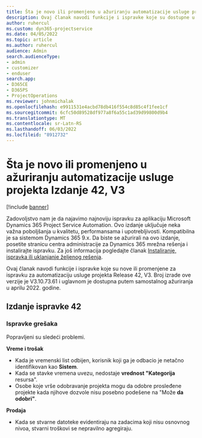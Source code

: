 ```yaml
---
title: Šta je novo ili promenjeno u ažuriranju automatizacije usluge projekta Izdanje 42, V3
description: Ovaj članak navodi funkcije i ispravke koje su dostupne u izdanju Microsoft Dynamics 365 Project Service Automation Update Release 42, V3.
author: ruhercul
ms.custom: dyn365-projectservice
ms.date: 04/05/2022
ms.topic: article
ms.author: ruhercul
audience: Admin
search.audienceType:
- admin
- customizer
- enduser
search.app:
- D365CE
- D365PS
- ProjectOperations
ms.reviewer: johnmichalak
ms.openlocfilehash: e9911531e4acbd78db416f554c8d85c4f1fee1cf
ms.sourcegitcommit: 6cfc50d89528df977a8f6a55c1ad39d99800d9b4
ms.translationtype: MT
ms.contentlocale: sr-Latn-RS
ms.lasthandoff: 06/03/2022
ms.locfileid: "8912732"
---
```

# <a name="whats-new-or-changed-in-project-service-automation-update-release-42-v3"></a>Šta je novo ili promenjeno u ažuriranju automatizacije usluge projekta Izdanje 42, V3

[!include [banner](../includes/psa-now-project-operations.md)]

Zadovoljstvo nam je da najavimo najnoviju ispravku za aplikaciju Microsoft Dynamics 365 Project Service Automation. Ovo izdanje uključuje neka važna poboljšanja u kvalitetu, performansama i upotrebljivosti. Kompatibilna je sa sistemom Dynamics 365 9.x. Da biste se ažurirali na ovo izdanje, posetite stranicu centra administracije za Dynamics 365 mrežna rešenja i instalirajte ispravku. Za još informacija pogledajte članak [Instaliranje, ispravka ili uklanjanje željenog rešenja](/power-platform/admin/install-remove-preferred-solution).

Ovaj članak navodi funkcije i ispravke koje su nove ili promenjene za ispravku za automatizaciju usluge projekta Release 42, V3. Broj izrade ove verzije je V3.10.73.61 i uglavnom je dostupna putem samostalnog ažuriranja u aprilu 2022. godine.

## <a name="update-release-42"></a>Izdanje ispravke 42

### <a name="bug-fixes"></a>Ispravke grešaka

Popravljeni su sledeći problemi.

**Vreme i trošak**

- Kada je vremenski list odbijen, korisnik koji ga je odbacio je netačno identifikovan kao **Sistem**.
- Kada se stavke vremena uvezu, nedostaje **vrednost "Kategorija** resursa".
- Osobe koje vrše odobravanje projekta mogu da odobre prosleđene projekte kada njihove dozvole nisu posebno podešene na "Može **da odobri"**.

**Prodaja**

- Kada se stvarne datoteke evidentiraju na zadacima koji nisu osnovnog nivoa, stvarni troškovi se nepravilno agregiraju.
